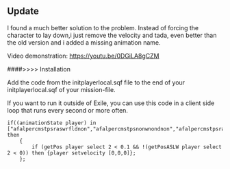 
## Update

I found a much better solution to the problem. Instead of forcing the character to lay down,i just remove the velocity and tada, even better than the old version and i added a missing animation name.

Video demonstration: https://youtu.be/0DGiLA8gCZM

####>>>> Installation

Add the code from the initplayerlocal.sqf file to the end of your initplayerlocal.sqf of your mission-file.


If you want to run it outside of Exile, you can use this code in a client side loop that runs every second or more often.

    if((animationState player) in ["afalpercmstpsraswrfldnon","afalpercmstpsnonwnondnon","afalpercmstpsraswpstdnon","afalpknlmstpsraswrfldnon","afalpknlmstpsnonwnondnon"]) then
		{
			if (getPos player select 2 < 0.1 && !(getPosASLW player select 2 < 0)) then {player setvelocity [0,0,0]};
		};
